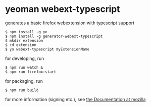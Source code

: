 # yeoman webext-typescript

generates a basic firefox webextension with typescript support
 
```
$ npm install -g yo
$ npm install -g generator-webext-typescript
$ mkdir extension
$ cd extension
$ yo webext-typescript myExtensionName
```
 
for developing, run
 
```
$ npm run watch &
$ npm run firefox:start
```

for packaging, run

```
$ npm run build
```

for more information (signing etc.), see [the Documentation at mozilla](https://developer.mozilla.org/en-US/Add-ons/WebExtensions/Getting_started_with_web-ext)